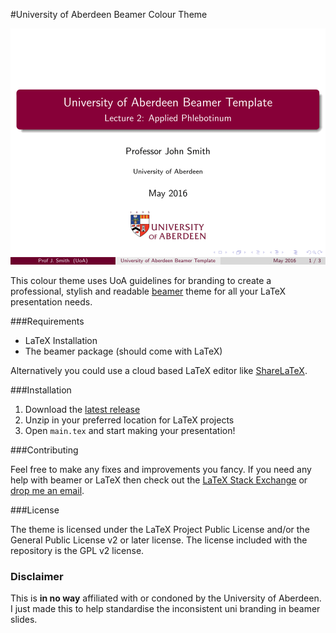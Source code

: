 #University of Aberdeen Beamer Colour Theme

![Screenshot of theme title slide](images/screenshot.png)

This colour theme uses UoA guidelines for branding to create a professional, stylish and readable [beamer](https://en.wikipedia.org/wiki/Beamer_%28LaTeX%29) theme for all your LaTeX presentation needs.

###Requirements

- LaTeX Installation  
- The beamer package (should come with LaTeX)  

Alternatively you could use a cloud based LaTeX editor like [ShareLaTeX](http://sharelatex.com/).

###Installation

1. Download the [latest release](https://github.com/kittsville/UoA-Beamer-Colour-Theme/releases)  
2. Unzip in your preferred location for LaTeX projects
3. Open `main.tex` and start making your presentation!

###Contributing

Feel free to make any fixes and improvements you fancy. If you need any help with beamer or LaTeX then check out the [LaTeX Stack Exchange](http://tex.stackexchange.com/) or [drop me an email](mailto:kittsville@gmail.com).

###License

The theme is licensed under the LaTeX Project Public License and/or the General Public License v2 or later license. The license included with the repository is the GPL v2 license.

### Disclaimer

This is **in no way** affiliated with or condoned by the University of Aberdeen. I just made this to help standardise the inconsistent uni branding in beamer slides.
